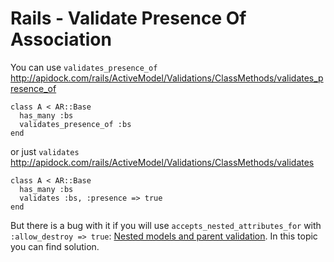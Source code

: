 # Rails - Validate Presence Of Association

You can use `validates_presence_of` http://apidock.com/rails/ActiveModel/Validations/ClassMethods/validates_presence_of
```
class A < AR::Base
  has_many :bs
  validates_presence_of :bs
end
```
or just `validates` http://apidock.com/rails/ActiveModel/Validations/ClassMethods/validates

```
class A < AR::Base
  has_many :bs
  validates :bs, :presence => true
end
```

But there is a bug with it if you will use `accepts_nested_attributes_for` with `:allow_destroy => true`: [Nested models and parent validation](http://stackoverflow.com/questions/5144527/nested-models-and-parent-validation). In this topic you can find solution.